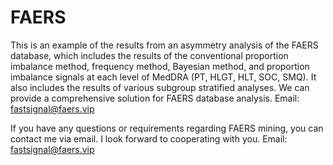 # FAERS
This is an example of the results from an asymmetry analysis of the FAERS database, which includes the results of the conventional proportion imbalance method, frequency method, Bayesian method, and proportion imbalance signals at each level of MedDRA (PT, HLGT, HLT, SOC, SMQ). It also includes the results of various subgroup stratified analyses. We can provide a comprehensive solution for FAERS database analysis. Email: fastsignal@faers.vip

If you have any questions or requirements regarding FAERS mining, you can contact me via email. I look forward to cooperating with you.
Email: fastsignal@faers.vip

